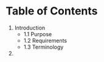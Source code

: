 # Table of Contents

1. Introduction
    - 1.1 Purpose
    - 1.2 Requirements
    - 1.3 Terminology
2. 
 
